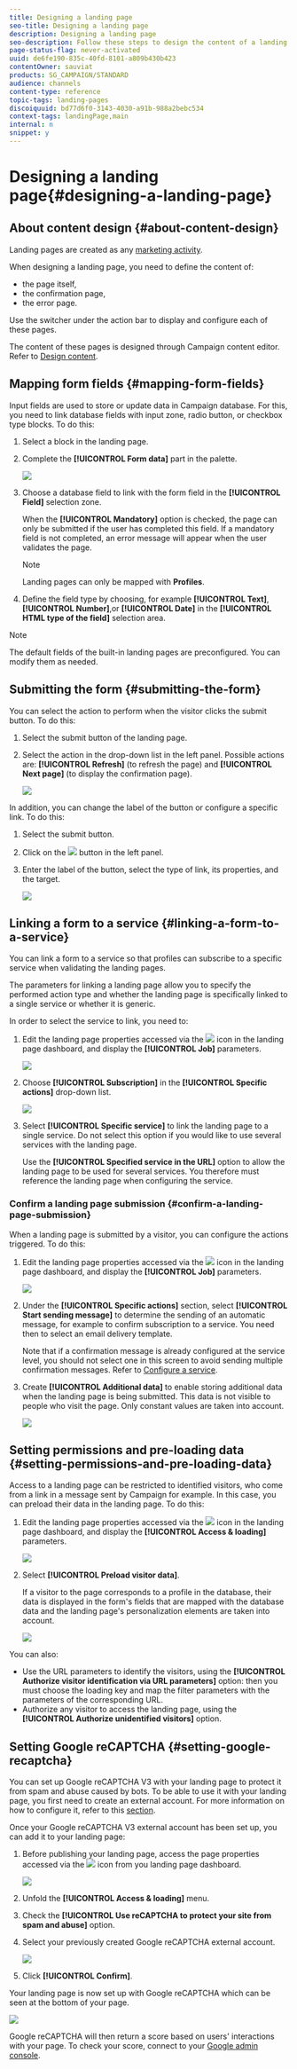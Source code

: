 ```yaml
---
title: Designing a landing page
seo-title: Designing a landing page
description: Designing a landing page
seo-description: Follow these steps to design the content of a landing page and link it to a service.
page-status-flag: never-activated
uuid: de6fe190-835c-40fd-8101-a809b430b423
contentOwner: sauviat
products: SG_CAMPAIGN/STANDARD
audience: channels
content-type: reference
topic-tags: landing-pages
discoiquuid: bd77d6f0-3143-4030-a91b-988a2bebc534
context-tags: landingPage,main
internal: n
snippet: y
---
```


# Designing a landing page{#designing-a-landing-page}

## About content design {#about-content-design}

Landing pages are created as any [marketing activity](../../start/using/marketing-activities.md#about-marketing-activities).

When designing a landing page, you need to define the content of:

* the page itself,
* the confirmation page,
* the error page.

Use the switcher under the action bar to display and configure each of these pages.

The content of these pages is designed through Campaign content editor. Refer to [Design content](../../channels/using/about-landing-page-content-design.md).

## Mapping form fields {#mapping-form-fields}

Input fields are used to store or update data in Campaign database. For this, you need to link database fields with input zone, radio button, or checkbox type blocks. To do this:

1. Select a block in the landing page.
1. Complete the **[!UICONTROL Form data]** part in the palette.

   ![](assets/editing_lp_content_4.png)

1. Choose a database field to link with the form field in the **[!UICONTROL Field]** selection zone.

   When the **[!UICONTROL Mandatory]** option is checked, the page can only be submitted if the user has completed this field. If a mandatory field is not completed, an error message will appear when the user validates the page.

   >[!NOTE]
   >
   >Landing pages can only be mapped with **Profiles**.

1. Define the field type by choosing, for example **[!UICONTROL Text]**, **[!UICONTROL Number]**,or **[!UICONTROL Date]** in the **[!UICONTROL HTML type of the field]** selection area.

>[!NOTE]
>
>The default fields of the built-in landing pages are preconfigured. You can modify them as needed.

## Submitting the form {#submitting-the-form}

You can select the action to perform when the visitor clicks the submit button. To do this:

1. Select the submit button of the landing page.
1. Select the action in the drop-down list in the left panel. Possible actions are: **[!UICONTROL Refresh]** (to refresh the page) and **[!UICONTROL Next page]** (to display the confirmation page).

   ![](assets/editing_lp_content_5.png)

In addition, you can change the label of the button or configure a specific link. To do this:

1. Select the submit button.
1. Click on the ![](assets/lp_link_properties.png) button in the left panel.
1. Enter the label of the button, select the type of link, its properties, and the target.

   ![](assets/lp_link_custom.png)

## Linking a form to a service {#linking-a-form-to-a-service}

You can link a form to a service so that profiles can subscribe to a specific service when validating the landing pages.

The parameters for linking a landing page allow you to specify the performed action type and whether the landing page is specifically linked to a single service or whether it is generic.

In order to select the service to link, you need to:

1. Edit the landing page properties accessed via the ![](assets/edit_darkgrey-24px.png) icon in the landing page dashboard, and display the **[!UICONTROL Job]** parameters.

   ![](assets/lp_edit_properties_button.png)

1. Choose **[!UICONTROL Subscription]** in the **[!UICONTROL Specific actions]** drop-down list.

   ![](assets/lp_parameters_5.png)

1. Select **[!UICONTROL Specific service]** to link the landing page to a single service. Do not select this option if you would like to use several services with the landing page.

   Use the **[!UICONTROL Specified service in the URL]** option to allow the landing page to be used for several services. You therefore must reference the landing page when configuring the service.

### Confirm a landing page submission {#confirm-a-landing-page-submission}

When a landing page is submitted by a visitor, you can configure the actions triggered. To do this:

1. Edit the landing page properties accessed via the ![](assets/edit_darkgrey-24px.png) icon in the landing page dashboard, and display the **[!UICONTROL Job]** parameters.

   ![](assets/lp_edit_properties_button.png)

1. Under the **[!UICONTROL Specific actions]** section, select **[!UICONTROL Start sending message]** to determine the sending of an automatic message, for example to confirm subscription to a service. You need then to select an email delivery template.

   Note that if a confirmation message is already configured at the service level, you should not select one in this screen to avoid sending multiple confirmation messages. Refer to [Configure a service](../../audiences/using/creating-a-service.md). 

1. Create **[!UICONTROL Additional data]** to enable storing additional data when the landing page is being submitted. This data is not visible to people who visit the page. Only constant values are taken into account.

   ![](assets/lp_parameters_6.png)

## Setting permissions and pre-loading data {#setting-permissions-and-pre-loading-data}

Access to a landing page can be restricted to identified visitors, who come from a link in a message sent by Campaign for example. In this case, you can preload their data in the landing page. To do this:

1. Edit the landing page properties accessed via the ![](assets/edit_darkgrey-24px.png) icon in the landing page dashboard, and display the **[!UICONTROL Access & loading]** parameters. 

   ![](assets/lp_edit_properties_button.png)

1. Select **[!UICONTROL Preload visitor data]**.

   If a visitor to the page corresponds to a profile in the database, their data is displayed in the form's fields that are mapped with the database data and the landing page's personalization elements are taken into account.

   ![](assets/lp_parameters_3.png)

You can also:

* Use the URL parameters to identify the visitors, using the **[!UICONTROL Authorize visitor identification via URL parameters]** option: then you must choose the loading key and map the filter parameters with the parameters of the corresponding URL.
* Authorize any visitor to access the landing page, using the **[!UICONTROL Authorize unidentified visitors]** option.

## Setting Google reCAPTCHA {#setting-google-recaptcha}

You can set up Google reCAPTCHA V3 with your landing page to protect it from spam and abuse caused by bots. To be able to use it with your landing page, you first need to create an external account. For more information on how to configure it, refer to this [section](../../administration/using/external-accounts.md#google-recaptcha-external-account).

Once your Google reCAPTCHA V3 external account has been set up, you can add it to your landing page:

1. Before publishing your landing page, access the page properties accessed via the ![](assets/edit_darkgrey-24px.png) icon from you landing page dashboard.

   ![](assets/lp_parameters_google3.png)

1. Unfold the **[!UICONTROL Access & loading]** menu.
1. Check the **[!UICONTROL Use reCAPTCHA to protect your site from spam and abuse]** option.
1. Select your previously created Google reCAPTCHA external account.

   ![](assets/lp_parameters_google.png)

1. Click **[!UICONTROL Confirm]**.

Your landing page is now set up with Google reCAPTCHA which can be seen at the bottom of your page.

![](assets/lp_parameters_google2.png)

Google reCAPTCHA will then return a score based on users' interactions with your page. To check your score, connect to your [Google admin console](https://g.co/recaptcha/admin).
